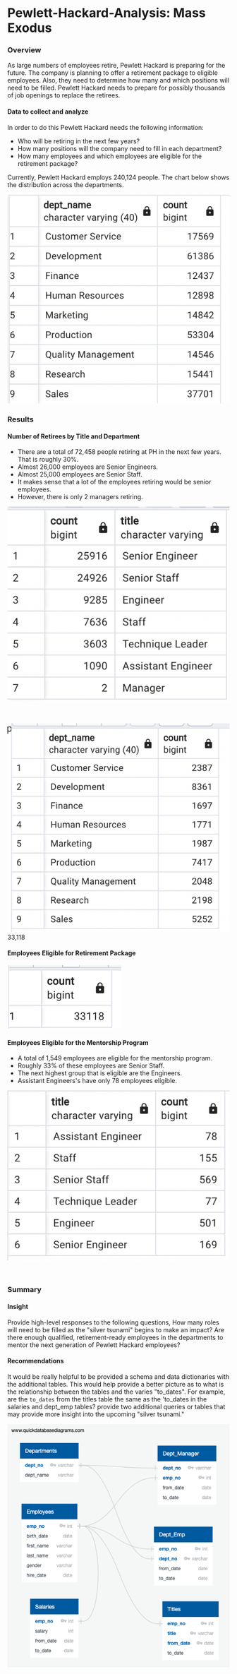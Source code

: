 # Pewlett-Hackard-Analysis: Mass Exodus


### Overview

As large numbers of employees retire, Pewlett Hackard is preparing for the future. The company is planning to offer a retirement package to eligible employees. Also, they need to determine how many and which positions will need to be filled. Pewlett Hackard needs to prepare for possibly thousands of job openings to replace the retirees. 

#### Data to collect and analyze

In order to do this Pewlett Hackard needs the following information:
* Who will be retiring in the next few years?
* How many positions will the company need to fill in each department?
* How many employees and which employees are eligible for the retirement package? 

Currently, Pewlett Hackard employs 240,124 people. The chart below shows the distribution across
the departments. 


![Num_Employees_Per_Dept](Images/total_emp_per_dept.png)




### Results

#### Number of Retirees by Title and Department

* There are a total of 72,458 people retiring at PH in the next few years. That is roughly 30%.
* Almost 26,000 employees are Senior Engineers.
* Almost 25,000 employees are Senior Staff.
* It makes sense that a lot of the employees retiring would be senior employees.
* However, there is only 2 managers retiring.

 ![Retirees_Per_Job Title](Images/count_retire_title.png)
 
 <br>

![Retirees_Per_Dept](Images/count_retirees_dept.png)
33,118
 
 #### Employees Eligible for Retirement Package
 
  ![Eligible For Benenfits](Images/total_eligible_benefits.png)
 
#### Employees Eligible for the Mentorship Program

* A total of 1,549 employees are eligible for the mentorship program.
* Roughly 33% of these employees are Senior Staff. 
* The next highest group that is eligible are the Engineers.
* Assistant Engineers's have only 78 employees eligible. 

![Mentorship_Count](Images/count_dept_mentorship.png)

<br>

### Summary

#### Insight

Provide high-level responses to the following questions, 
How many roles will need to be filled as the "silver tsunami" begins to make an impact?
Are there enough qualified, retirement-ready employees in the departments to mentor the next generation of Pewlett Hackard employees?

#### Recommendations

It would be really helpful to be provided a schema and data dictionaries with the additional tables. This would help provide a better picture as to what is the relationship between the tables and the varies "to_dates". For example, are the `to_dates` from the titles table the same as the 'to_dates in the salaries and dept_emp tables? 
provide two additional queries or tables that may provide more insight into the upcoming "silver tsunami."



![Database_Schema](EmployeeDB.png)


